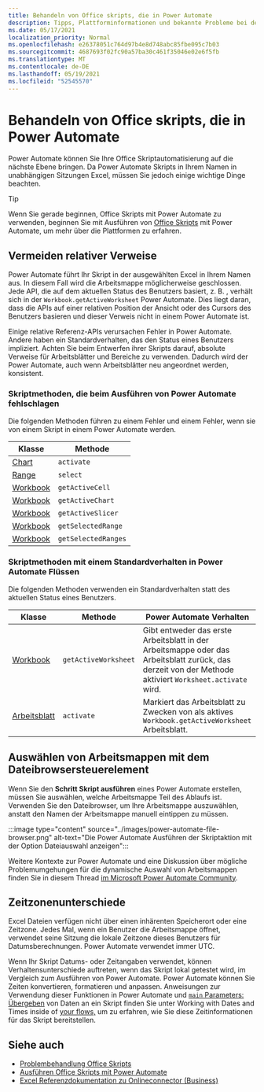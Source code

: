 ```yaml
---
title: Behandeln von Office skripts, die in Power Automate
description: Tipps, Plattforminformationen und bekannte Probleme bei der Integration zwischen Office Skripts und Power Automate.
ms.date: 05/17/2021
localization_priority: Normal
ms.openlocfilehash: e26378051c764d97b4e8d748abc85fbe095c7b03
ms.sourcegitcommit: 4687693f02fc90a57ba30c461f35046e02e6f5fb
ms.translationtype: MT
ms.contentlocale: de-DE
ms.lasthandoff: 05/19/2021
ms.locfileid: "52545570"
---
```

# <a name="troubleshoot-office-scripts-running-in-power-automate"></a>Behandeln von Office skripts, die in Power Automate

Power Automate können Sie Ihre Office Skriptautomatisierung auf die nächste Ebene bringen. Da Power Automate Skripts in Ihrem Namen in unabhängigen Sitzungen Excel, müssen Sie jedoch einige wichtige Dinge beachten.

> [!TIP]
> Wenn Sie gerade beginnen, Office Skripts mit Power Automate zu verwenden, beginnen Sie mit Ausführen von [Office Skripts](../develop/power-automate-integration.md) mit Power Automate, um mehr über die Plattformen zu erfahren.

## <a name="avoid-relative-references"></a>Vermeiden relativer Verweise

Power Automate führt Ihr Skript in der ausgewählten Excel in Ihrem Namen aus. In diesem Fall wird die Arbeitsmappe möglicherweise geschlossen. Jede API, die auf dem aktuellen Status des Benutzers basiert, z. B. , verhält sich in der `Workbook.getActiveWorksheet` Power Automate. Dies liegt daran, dass die APIs auf einer relativen Position der Ansicht oder des Cursors des Benutzers basieren und dieser Verweis nicht in einem Power Automate ist.

Einige relative Referenz-APIs verursachen Fehler in Power Automate. Andere haben ein Standardverhalten, das den Status eines Benutzers impliziert. Achten Sie beim Entwerfen ihrer Skripts darauf, absolute Verweise für Arbeitsblätter und Bereiche zu verwenden. Dadurch wird der Power Automate, auch wenn Arbeitsblätter neu angeordnet werden, konsistent.

### <a name="script-methods-that-fail-when-run-power-automate-flows"></a>Skriptmethoden, die beim Ausführen von Power Automate fehlschlagen

Die folgenden Methoden führen zu einem Fehler und einem Fehler, wenn sie von einem Skript in einem Power Automate werden.

| Klasse | Methode |
|--|--|
| [Chart](/javascript/api/office-scripts/excelscript/excelscript.chart) | `activate` |
| [Range](/javascript/api/office-scripts/excelscript/excelscript.range) | `select` |
| [Workbook](/javascript/api/office-scripts/excelscript/excelscript.workbook) | `getActiveCell` |
| [Workbook](/javascript/api/office-scripts/excelscript/excelscript.workbook) | `getActiveChart` |
| [Workbook](/javascript/api/office-scripts/excelscript/excelscript.workbook) | `getActiveSlicer` |
| [Workbook](/javascript/api/office-scripts/excelscript/excelscript.workbook) | `getSelectedRange` |
| [Workbook](/javascript/api/office-scripts/excelscript/excelscript.workbook) | `getSelectedRanges` |

### <a name="script-methods-with-a-default-behavior-in-power-automate-flows"></a>Skriptmethoden mit einem Standardverhalten in Power Automate Flüssen

Die folgenden Methoden verwenden ein Standardverhalten statt des aktuellen Status eines Benutzers.

| Klasse | Methode | Power Automate Verhalten |
|--|--|--|
| [Workbook](/javascript/api/office-scripts/excelscript/excelscript.workbook) | `getActiveWorksheet` | Gibt entweder das erste Arbeitsblatt in der Arbeitsmappe oder das Arbeitsblatt zurück, das derzeit von der Methode aktiviert `Worksheet.activate` wird. |
| [Arbeitsblatt](/javascript/api/office-scripts/excelscript/excelscript.worksheet) | `activate` | Markiert das Arbeitsblatt zu Zwecken von als aktives `Workbook.getActiveWorksheet` Arbeitsblatt. |

## <a name="select-workbooks-with-the-file-browser-control"></a>Auswählen von Arbeitsmappen mit dem Dateibrowsersteuerelement

Wenn Sie den **Schritt Skript ausführen** eines Power Automate erstellen, müssen Sie auswählen, welche Arbeitsmappe Teil des Ablaufs ist. Verwenden Sie den Dateibrowser, um Ihre Arbeitsmappe auszuwählen, anstatt den Namen der Arbeitsmappe manuell eintippen zu müssen.

:::image type="content" source="../images/power-automate-file-browser.png" alt-text="Die Power Automate Ausführen der Skriptaktion mit der Option Dateiauswahl anzeigen":::

Weitere Kontexte zur Power Automate und eine Diskussion über mögliche Problemumgehungen für die dynamische Auswahl von Arbeitsmappen finden Sie in diesem Thread [im Microsoft Power Automate Community](https://powerusers.microsoft.com/t5/Power-Automate-Ideas/Allow-for-dynamic-quot-file-quot-value-for-excel-quot-get-a-row/idi-p/103091#).

## <a name="time-zone-differences"></a>Zeitzonenunterschiede

Excel Dateien verfügen nicht über einen inhärenten Speicherort oder eine Zeitzone. Jedes Mal, wenn ein Benutzer die Arbeitsmappe öffnet, verwendet seine Sitzung die lokale Zeitzone dieses Benutzers für Datumsberechnungen. Power Automate verwendet immer UTC.

Wenn Ihr Skript Datums- oder Zeitangaben verwendet, können Verhaltensunterschiede auftreten, wenn das Skript lokal getestet wird, im Vergleich zum Ausführen von Power Automate. Power Automate können Sie Zeiten konvertieren, formatieren und anpassen. Anweisungen zur Verwendung dieser Funktionen in Power Automate und [ `main` Parameters: Übergeben](../develop/power-automate-integration.md#main-parameters-pass-data-to-a-script) von Daten an ein Skript finden Sie unter Working with Dates and Times inside of [your flows,](https://flow.microsoft.com/blog/working-with-dates-and-times/) um zu erfahren, wie Sie diese Zeitinformationen für das Skript bereitstellen.

## <a name="see-also"></a>Siehe auch

- [Problembehandlung Office Skripts](troubleshooting.md)
- [Ausführen Office Skripts mit Power Automate](../develop/power-automate-integration.md)
- [Excel Referenzdokumentation zu Onlineconnector (Business)](/connectors/excelonlinebusiness/)

